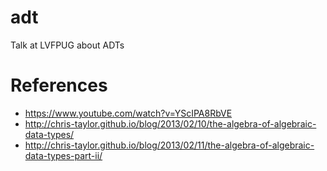 # adt
Talk at LVFPUG about ADTs


# References

* https://www.youtube.com/watch?v=YScIPA8RbVE
* http://chris-taylor.github.io/blog/2013/02/10/the-algebra-of-algebraic-data-types/
* http://chris-taylor.github.io/blog/2013/02/11/the-algebra-of-algebraic-data-types-part-ii/
